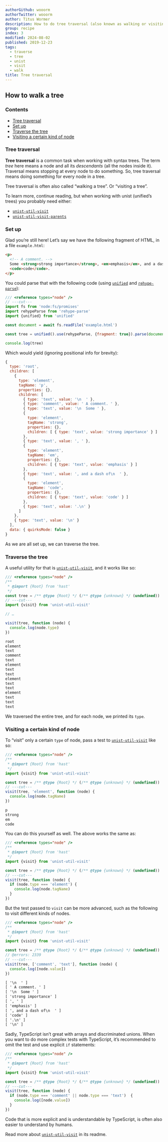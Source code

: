 ```yaml
---
authorGithub: wooorm
authorTwitter: wooorm
author: Titus Wormer
description: How to do tree traversal (also known as walking or visiting a tree)
group: recipe
index: 3
modified: 2024-08-02
published: 2019-12-23
tags:
  - traverse
  - tree
  - unist
  - visit
  - walk
title: Tree traversal
---
```


## How to walk a tree

### Contents

* [Tree traversal](#tree-traversal)
* [Set up](#set-up)
* [Traverse the tree](#traverse-the-tree)
* [Visiting a certain kind of node](#visiting-a-certain-kind-of-node)

### Tree traversal

**Tree traversal** is a common task when working with syntax trees.
The term *tree* here means a node and all its *descendants* (all the nodes
inside it).
Traversal means stopping at every node to do something.
So, tree traversal means doing something for every node in a tree.

Tree traversal is often also called “walking a tree”.
Or “visiting a tree”.

To learn more, continue reading, but when working with unist (unified’s trees)
you probably need either:

* [`unist-util-visit`][visit]
* [`unist-util-visit-parents`][visit-parents]

### Set up

Glad you’re still here!
Let’s say we have the following fragment of HTML, in a file `example.html`:

```html
<p>
  <!-- A comment. -->
  Some <strong>strong importance</strong>, <em>emphasis</em>, and a dash of
  <code>code</code>.
</p>
```

You could parse that with the following code (using [`unified`][unified] and
[`rehype-parse`][rehype-parse]):

```js twoslash
/// <reference types="node" />
// ---cut---
import fs from 'node:fs/promises'
import rehypeParse from 'rehype-parse'
import {unified} from 'unified'

const document = await fs.readFile('example.html')

const tree = unified().use(rehypeParse, {fragment: true}).parse(document)

console.log(tree)
```

Which would yield (ignoring positional info for brevity):

```js
{
  type: 'root',
  children: [
    {
      type: 'element',
      tagName: 'p',
      properties: {},
      children: [
        { type: 'text', value: '\n  ' },
        { type: 'comment', value: ' A comment. ' },
        { type: 'text', value: '\n  Some ' },
        {
          type: 'element',
          tagName: 'strong',
          properties: {},
          children: [ { type: 'text', value: 'strong importance' } ]
        },
        { type: 'text', value: ', ' },
        {
          type: 'element',
          tagName: 'em',
          properties: {},
          children: [ { type: 'text', value: 'emphasis' } ]
        },
        { type: 'text', value: ', and a dash of\n  ' },
        {
          type: 'element',
          tagName: 'code',
          properties: {},
          children: [ { type: 'text', value: 'code' } ]
        },
        { type: 'text', value: '.\n' }
      ]
    },
    { type: 'text', value: '\n' }
  ],
  data: { quirksMode: false }
}
```

As we are all set up, we can traverse the tree.

### Traverse the tree

A useful utility for that is [`unist-util-visit`][visit], and it works like so:

```js twoslash
/// <reference types="node" />
/**
 * @import {Root} from 'hast'
 */
const tree = /** @type {Root} */ (/** @type {unknown} */ (undefined))
// ---cut---
import {visit} from 'unist-util-visit'

// …

visit(tree, function (node) {
  console.log(node.type)
})
```

```txt
root
element
text
comment
text
element
text
text
element
text
text
element
text
text
text
```

We traversed the entire tree, and for each node, we printed its `type`.

### Visiting a certain kind of node

To “visit” only a certain `type` of node, pass a test to
[`unist-util-visit`][visit] like so:

```js twoslash
/// <reference types="node" />
/**
 * @import {Root} from 'hast'
 */
import {visit} from 'unist-util-visit'

const tree = /** @type {Root} */ (/** @type {unknown} */ (undefined))
// ---cut---
visit(tree, 'element', function (node) {
  console.log(node.tagName)
})
```

```txt
p
strong
em
code
```

You can do this yourself as well.
The above works the same as:

```js twoslash
/// <reference types="node" />
/**
 * @import {Root} from 'hast'
 */
import {visit} from 'unist-util-visit'

const tree = /** @type {Root} */ (/** @type {unknown} */ (undefined))
// ---cut---
visit(tree, function (node) {
  if (node.type === 'element') {
    console.log(node.tagName)
  }
})
```

But the test passed to `visit` can be more advanced, such as the following to
visit different kinds of nodes.

```js twoslash
/// <reference types="node" />
/**
 * @import {Root} from 'hast'
 */
import {visit} from 'unist-util-visit'

const tree = /** @type {Root} */ (/** @type {unknown} */ (undefined))
// @errors: 2339
// ---cut---
visit(tree, ['comment', 'text'], function (node) {
  console.log([node.value])
})
```

```txt
[ '\n  ' ]
[ ' A comment. ' ]
[ '\n  Some ' ]
[ 'strong importance' ]
[ ', ' ]
[ 'emphasis' ]
[ ', and a dash of\n  ' ]
[ 'code' ]
[ '.\n' ]
[ '\n' ]
```

Sadly,
TypeScript isn’t great with arrays and discriminated unions.
When you want to do more complex tests with TypeScript,
it’s recommended to omit the test and use explicit `if` statements:

```js twoslash
/// <reference types="node" />
/**
 * @import {Root} from 'hast'
 */
import {visit} from 'unist-util-visit'

const tree = /** @type {Root} */ (/** @type {unknown} */ (undefined))
// ---cut---
visit(tree, function (node) {
  if (node.type === 'comment' || node.type === 'text')  {
    console.log([node.value])
  }
})
```

Code that is more explicit and is understandable by TypeScript,
is often also easier to understand by humans.

Read more about [`unist-util-visit`][visit] in its readme.

[visit]: https://github.com/syntax-tree/unist-util-visit

[visit-parents]: https://github.com/syntax-tree/unist-util-visit-parents

[unified]: https://github.com/unifiedjs/unified

[rehype-parse]: https://github.com/rehypejs/rehype/tree/HEAD/packages/rehype-parse
